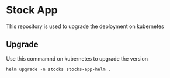 # Stock App

This repository is used to upgrade the deployment on kubernetes

## Upgrade

Use this commamnd on kubernetes to upgrade the version

```
helm upgrade -n stocks stocks-app-helm .
```